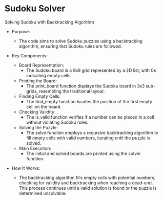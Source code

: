 # Sudoku Solver

Solving Sudoku with Backtracking Algorithm

- Purpose: 
  - The code aims to solve Sudoku puzzles using a backtracking algorithm, ensuring that Sudoku rules are followed.

- Key Components:
  - Board Representation:
    - The Sudoku board is a 9x9 grid represented by a 2D list, with 0s indicating empty cells.
  - Printing the Board:
    - The print_board function displays the Sudoku board in 3x3 sub-grids, resembling the traditional layout.
  - Finding Empty Cells:
    - The find_empty function locates the position of the first empty cell on the board.
  - Checking Validity:
    - The is_valid function verifies if a number can be placed in a cell without violating Sudoku rules.
  - Solving the Puzzle:
    - The solve function employs a recursive backtracking algorithm to fill empty cells with valid numbers, iterating until the puzzle is solved.
  - Main Execution:
    - The initial and solved boards are printed using the solver function.

- How It Works:
  - The backtracking algorithm fills empty cells with potential numbers, checking for validity and backtracking when reaching a dead-end. This process continues until a valid solution is found or the puzzle is determined unsolvable.
